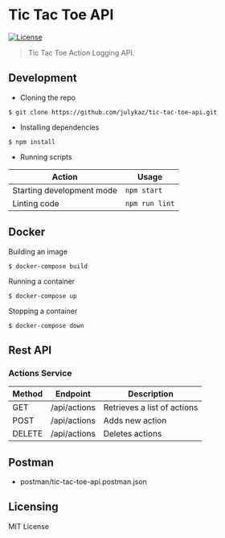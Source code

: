 # Tic Tac Toe API

[![License][license-badge]][license-url]

> Tic Tac Toe Action Logging API.

## Development

* Cloning the repo

```shell
$ git clone https://github.com/julykaz/tic-tac-toe-api.git
```

* Installing dependencies

```shell
$ npm install
```

* Running scripts

| Action                    | Usage          |
| ------------------------- | -------------- |
| Starting development mode | `npm start`    |
| Linting code              | `npm run lint` |

## Docker

Building an image
```shell
$ docker-compose build
```

Running a container
```shell
$ docker-compose up
```

Stopping a container
```shell
$ docker-compose down
```

## Rest API

### Actions Service

| Method | Endpoint       | Description                 |
| ------ | -------------- | --------------------------- |
| GET    | /api/actions   | Retrieves a list of actions |
| POST   | /api/actions   | Adds new action             |
| DELETE | /api/actions   | Deletes actions             |

## Postman

* postman/tic-tac-toe-api.postman.json

## Licensing

MIT License

[license-badge]: https://img.shields.io/github/license/robertoachar/docker-express-mongodb.svg
[license-url]: https://opensource.org/licenses/MIT
